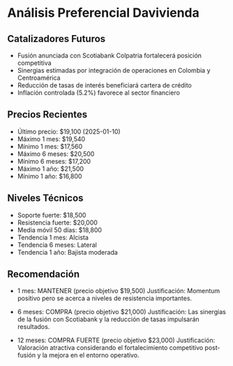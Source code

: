 # Análisis Preferencial Davivienda

## Catalizadores Futuros
- Fusión anunciada con Scotiabank Colpatria fortalecerá posición competitiva
- Sinergias estimadas por integración de operaciones en Colombia y Centroamérica
- Reducción de tasas de interés beneficiará cartera de crédito
- Inflación controlada (5.2%) favorece al sector financiero

## Precios Recientes
- Último precio: $19,100 (2025-01-10)
- Máximo 1 mes: $19,540
- Mínimo 1 mes: $17,560
- Máximo 6 meses: $20,500
- Mínimo 6 meses: $17,200
- Máximo 1 año: $21,500
- Mínimo 1 año: $16,800

## Niveles Técnicos
- Soporte fuerte: $18,500
- Resistencia fuerte: $20,000
- Media móvil 50 días: $18,800
- Tendencia 1 mes: Alcista
- Tendencia 6 meses: Lateral
- Tendencia 1 año: Bajista moderada

## Recomendación
- 1 mes: MANTENER (precio objetivo $19,500)
  Justificación: Momentum positivo pero se acerca a niveles de resistencia importantes.

- 6 meses: COMPRA (precio objetivo $21,000)
  Justificación: Las sinergias de la fusión con Scotiabank y la reducción de tasas impulsarán resultados.

- 12 meses: COMPRA FUERTE (precio objetivo $23,000)
  Justificación: Valoración atractiva considerando el fortalecimiento competitivo post-fusión y la mejora en el entorno operativo. 